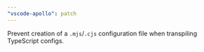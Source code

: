 ```yaml
---
"vscode-apollo": patch
---
```


Prevent creation of a `.mjs`/`.cjs` configuration file when transpiling TypeScript configs.
